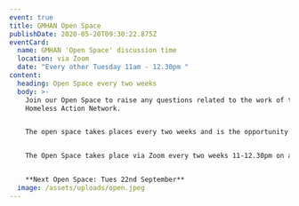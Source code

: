```yaml
---
event: true
title: GMHAN Open Space
publishDate: 2020-05-20T09:30:22.875Z
eventCard:
  name: GMHAN 'Open Space' discussion time
  location: via Zoom
  date: "Every other Tuesday 11am - 12.30pm "
content:
  heading: Open Space every two weeks
  body: >-
    Join our Open Space to raise any questions related to the work of the
    Homeless Action Network.


    The open space takes places every two weeks and is the opportunity for you to contribute to any live discussions or bring up an issue/idea you've come accross in your work.


    The Open Space takes place via Zoom every two weeks 11-12.30pm on a Tuesday, with the link added here when available.


    **Next Open Space: Tues 22nd September**
  image: /assets/uploads/open.jpeg
---
```

